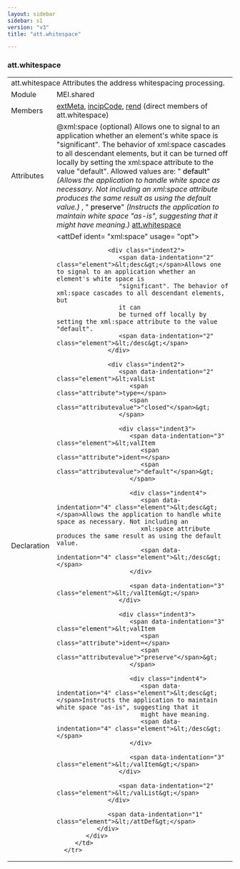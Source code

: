 ```yaml
---
layout: sidebar
sidebar: s1
version: "v3"
title: "att.whitespace"

---
```


<div class="classSpec att">
   <h3 id="att.whitespace">att.whitespace</h3>
   <table class="wovenodd">
      <tr>
         <td colspan="2" class="wovenodd-col2">
            <span class="label">att.whitespace</span> Attributes the address whitespacing processing.
         </td>
      </tr>
      <tr>
         <td class="wovenodd-col1">
            <span class="label" lang="en">Module</span>
         </td>
         <td class="wovenodd-col2">MEI.shared</td>
      </tr>
      <tr>
         <td class="wovenodd-col1">
            <span class="label" lang="en">Members</span>
         </td>
         <td class="wovenodd-col2">
            <div class="parent">
               <div>
                  <a class="link_odd_elementSpec" href="/{{ v3}}/extMeta">extMeta</a>, 
                  <a class="link_odd_elementSpec" href="/{{ v3}}/incipCode">incipCode</a>, 
                  <a class="link_odd_elementSpec" href="/{{ v3}}/rend">rend</a> (direct members of att.whitespace)
               </div>
            </div>
         </td>
      </tr>
      <tr>
         <td class="wovenodd-col1">
            <span class="label" lang="en">Attributes</span>
         </td>
         <td class="wovenodd-col2">
            <div class="attributeDef">
               <span class="attribute">@xml:space</span>
               <span class="attributeUsage">(optional)</span>
               <span class="attributeDesc">Allows one to signal to an application whether an element's white space is
                  "significant". The behavior of xml:space cascades to all descendant elements, but
                  it can
                  be turned off locally by setting the xml:space attribute to the value "default".
               </span>
               Allowed values are:
               "
               <span style="font-weight: 500;">default</span>" 
               <i>(Allows the application to handle white space as necessary. Not including an
                  xml:space attribute produces the same result as using the default value.)
               </i>,  "
               <span style="font-weight: 500;">preserve</span>" 
               <i>(Instructs the application to maintain white space "as-is", suggesting that it
                  might have meaning.)
               </i>
               <span class="attributeClasses">
                  <a class="link_odd" href="/{{ v3}}/att.whitespace">att.whitespace</a>
               </span>
            </div>
         </td>
      </tr>
      <tr>
         <td class="wovenodd-col1">
            <span class="label" lang="en">Declaration</span>
         </td>
         <td class="wovenodd-col2">
            <div xml:space="preserve" class="pre">
               <div class="indent1">
                  <span data-indentation="1" class="element">&lt;attDef 
                     <span class="attribute">ident=</span>
                     <span class="attributevalue">"xml:space"</span> 
                     <span class="attribute">usage=</span>
                     <span class="attributevalue">"opt"</span>&gt;
                  </span>
                  
                  <div class="indent2">
                     <span data-indentation="2" class="element">&lt;desc&gt;</span>Allows one to signal to an application whether an element's white space is
                     "significant". The behavior of xml:space cascades to all descendant elements, but
                     it can
                     be turned off locally by setting the xml:space attribute to the value "default".
                     <span data-indentation="2" class="element">&lt;/desc&gt;</span>
                  </div>
                  
                  <div class="indent2">
                     <span data-indentation="2" class="element">&lt;valList 
                        <span class="attribute">type=</span>
                        <span class="attributevalue">"closed"</span>&gt;
                     </span>
                     
                     <div class="indent3">
                        <span data-indentation="3" class="element">&lt;valItem 
                           <span class="attribute">ident=</span>
                           <span class="attributevalue">"default"</span>&gt;
                        </span>
                        
                        <div class="indent4">
                           <span data-indentation="4" class="element">&lt;desc&gt;</span>Allows the application to handle white space as necessary. Not including an
                           xml:space attribute produces the same result as using the default value.
                           <span data-indentation="4" class="element">&lt;/desc&gt;</span>
                        </div>
                        
                        <span data-indentation="3" class="element">&lt;/valItem&gt;</span>
                     </div>
                     
                     <div class="indent3">
                        <span data-indentation="3" class="element">&lt;valItem 
                           <span class="attribute">ident=</span>
                           <span class="attributevalue">"preserve"</span>&gt;
                        </span>
                        
                        <div class="indent4">
                           <span data-indentation="4" class="element">&lt;desc&gt;</span>Instructs the application to maintain white space "as-is", suggesting that it
                           might have meaning.
                           <span data-indentation="4" class="element">&lt;/desc&gt;</span>
                        </div>
                        
                        <span data-indentation="3" class="element">&lt;/valItem&gt;</span>
                     </div>
                     
                     <span data-indentation="2" class="element">&lt;/valList&gt;</span>
                  </div>
                  
                  <span data-indentation="1" class="element">&lt;/attDef&gt;</span>
               </div>
            </div>
         </td>
      </tr>
   </table>
</div>